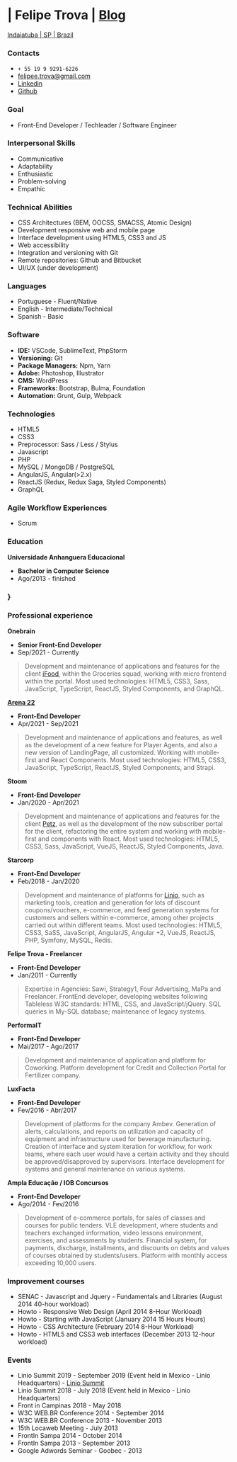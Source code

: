 # | Felipe Trova | [Blog](http://felipetrova.github.io/) #
[Indaiatuba | SP | Brazil](https://goo.gl/maps/TMGJSgDYEVCoyBtG6)

### Contacts ### 
* `+ 55 19 9 9291-6226`
* felipee.trova@gmail.com 
* [Linkedin](https://www.linkedin.com/in/felipetrova/)
* [Github](https://github.com/felipetrova)

### Goal ###
* Front-End Developer / Techleader / Software Engineer

### Interpersonal Skills ###
* Communicative
* Adaptability
* Enthusiastic
* Problem-solving
* Empathic

### Technical Abilities ###
* CSS Architectures (BEM, OOCSS, SMACSS, Atomic Design)
* Development responsive web and mobile page
* Interface development using HTML5, CSS3 and JS
* Web accessibility
* Integration and versioning with Git
* Remote repositories: Github and Bitbucket
* UI/UX (under development)

### Languages ### 
* Portuguese - Fluent/Native
* English - Intermediate/Technical
* Spanish - Basic

### Software ###
* **IDE:** VSCode, SublimeText, PhpStorm
* **Versioning:** Git
* **Package Managers:** Npm, Yarn
* **Adobe:** Photoshop, Illustrator
* **CMS:** WordPress
* **Frameworks:** Bootstrap, Bulma, Foundation
* **Automation:** Grunt, Gulp, Webpack

### Technologies ###
* HTML5
* CSS3
* Preprocessor: Sass / Less / Stylus
* Javascript
* PHP
* MySQL / MongoDB / PostgreSQL
* AngularJS, Angular(>2.x)
* ReactJS (Redux, Redux Saga, Styled Components)
* GraphQL

### Agile Workflow Experiences ### 
* Scrum

### Education ###
**Universidade Anhanguera Educacional**
* **Bachelor in Computer Science**
* Ago/2013 - finished
### } ###

### Professional experience ###
**Onebrain**
* **Senior Front-End Developer**
* Sep/2021 - Currently
> Development and maintenance of applications and features for the client [iFood](https://www.ifood.com.br/), within the Groceries squad, working with micro frontend within the portal. Most used technologies: HTML5, CSS3, Sass, JavaScript, TypeScript, ReactJS, Styled Components, and GraphQL.

**[Arena 22](https://arena22.com.br/)**
* **Front-End Developer**
* Apr/2021 - Sep/2021
> Development and maintenance of applications and features, as well as the development of a new feature for Player Agents, and also a new version of LandingPage, all customized. Working with mobile-first and React Components. Most used technologies: HTML5, CSS3, JavaScript, TypeScript, ReactJS, Styled Components, and Strapi.

**Stoom**
* **Front-End Developer**
* Jan/2020 - Apr/2021
> Development and maintenance of applications and features for the client [Petz](https://www.petz.com.br/), as well as the development of the new subscriber portal for the client, refactoring the entire system and working with mobile-first and components with React. Most used technologies: HTML5, CSS3, Sass, JavaScript, VueJS, ReactJS, Styled Components, Java.

**Starcorp**
* **Front-End Developer**
* Feb/2018 - Jan/2020
> Development and maintenance of platforms for [Linio](http://www.linio.com), such as marketing tools, creation and generation for lots of discount coupons/vouchers, e-commerce, and feed generation systems for customers and sellers within e-commerce, among other projects carried out within different teams. Most used technologies: HTML5, CSS3, SaSS, JavaScript, AngularJS, Angular +2, VueJS, ReactJS, PHP, Symfony, MySQL, Redis.

**Felipe Trova - Freelancer**
* **Front-End Developer**
* Jan/2011 - Currently
> Expertise in Agencies: Sawi, Strategy1, Four Advertising, MaPa and Freelancer.
FrontEnd developer, developing websites following Tableless W3C standards: HTML, CSS, and JavaScript/jQuery. SQL queries in My-SQL database; maintenance of legacy systems.

**PerformaIT**
* **Front-End Developer**
* Mai/2017 - Ago/2017
> Development and maintenance of application and platform for Coworking. Platform development for Credit and Collection Portal for Fertilizer company.

**LuxFacta**
* **Front-End Developer**
* Fev/2016 - Abr/2017
> Development of platforms for the company Ambev. Generation of alerts, calculations, and reports on utilization and capacity of equipment and infrastructure used for beverage manufacturing. Creation of interface and system iteration for workflow, for work teams, where each user would have a certain activity and they should be approved/disapproved by supervisors. Interface development for systems and general maintenance on various systems.

**Ampla Educação / IOB Concursos**
* **Front-End Developer**
* Ago/2014 - Fev/2016
> Development of e-commerce portals, for sales of classes and courses for public tenders. VLE development, where students and teachers exchanged information, video lessons environment, exercises, and assessments by students. Financial system, for payments, discharge, installments, and discounts on debts and values of courses obtained by students/users. Platform with monthly access exceeding 10,000 users.

### Improvement courses ###
* SENAC - Javascript and Jquery - Fundamentals and Libraries (August 2014 40-hour workload)
* Howto - Responsive Web Design (April 2014 8-Hour Workload)
* Howto - Starting with JavaScript (January 2014 15 Hours Hours)
* Howto - CSS Architecture (February 2014 8-Hour Workload)
* Howto - HTML5 and CSS3 web interfaces (December 2013 12-hour workload)

### Events ###
* Linio Summit 2019 - September 2019 (Event held in Mexico - Linio Headquarters) - [Linio Summit](https://summit.linio.com)
* Linio Summit 2018 - July 2018 (Event held in Mexico - Linio Headquarters)
* Front in Campinas 2018 - May 2018
* W3C WEB.BR Conference 2014 - September 2014
* W3C WEB.BR Conference 2013 - November 2013
* 15th Locaweb Meeting - July 2013
* FrontIn Sampa 2014 - October 2014
* FrontIn Sampa 2013 - September 2013
* Google Adwords Seminar - Goobec - 2013
